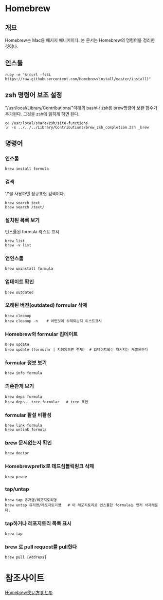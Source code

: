 # Homebrew

## 개요
Homebrew는 Mac용 패키지 매니저이다. 본 문서는 Homebrew의 명령어를 정리한 것이다.

## 인스툴
```
ruby -e "$(curl -fsSL https://raw.githubusercontent.com/Homebrew/install/master/install)"
```

## zsh 명령어 보조 설정
"/usr/local/Library/Contributions/"아래의 bash나 zsh용 brew명령어 보완 함수가 추가된다. 그것을 zsh에 읽히게 하면 된다.
```
cd /usr/local/share/zsh/site-functions
ln -s ../../../Library/Contributions/brew_zsh_completion.zsh _brew
```

## 명령어
### 인스툴
```
brew install formula
```

### 검색
'/'을 사용하면 정규표현 검색이다.
```
brew search text
brew search /text/
```

### 설치된 목록 보기
인스툴된 formula 리스트 표시
```
brew list
brew -v list
```

### 언인스툴
```
brew uninstall formula
```

### 업데이트 확인
```
brew outdated
```

### 오래된 버전(outdated) formular 삭제
```
brew cleanup
brew cleanup -n    # 어떤것이 삭제되는지 리스트표시
```

### Homebrew와 formular 업데이트
```
brew update
brew update (formular | 지정않으면 전체)  # 업데이트되는 패키지는 재빌드한다
```

### formular 정보 보기
```
brew info formula
```

### 의존관게 보기
```
brew deps formula
brew deps --tree formular   # tree 표현
```

### formular 활설 비활성
```
brew link formula
brew unlink formula
```

### brew 문제없는지 확인
```
brew doctor
```

### Homebrewprefix로 데드심볼릭링크 삭제
```
brew prune
```

### tap/untap
```
brew tap 유저명/레포지토리명
brew untap 유저명/레포지토리명   # 이 레포지토리로 인스툴한 formula는 먼저 삭제해둔다.
```

### tap하거나 레포지토리 목록 표시
```
brew tap
```

### brew 로 pull request를 pull한다
```
brew pull [Address]
```

# 참조사이트
[Homebrew使い方まとめ](https://qiita.com/vintersnow/items/fca0be79cdc28bd2f5e4)